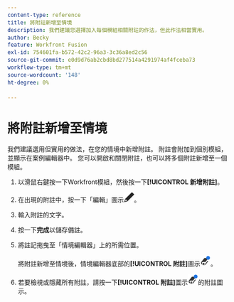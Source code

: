 ```yaml
---
content-type: reference
title: 將附註新增至情境
description: 我們建議您選擇加入每個模組相關附註的作法，但此作法相當實用。
author: Becky
feature: Workfront Fusion
exl-id: 754601fa-b572-42c2-96a3-3c36a8ed2c56
source-git-commit: e0d9d76ab2cbd8bd277514a4291974af4fceba73
workflow-type: tm+mt
source-wordcount: '148'
ht-degree: 0%

---
```


# 將附註新增至情境

我們建議選用但實用的做法，在您的情境中新增附註。 附註會附加到個別模組，並顯示在案例編輯器中。 您可以開啟和關閉附註，也可以將多個附註新增至一個模組。

1. 以滑鼠右鍵按一下Workfront模組，然後按一下&#x200B;**[!UICONTROL 新增附註]**。
1. 在出現的附註中，按一下「編輯」圖示![「編輯」圖示](assets/edit-note.png)。
1. 輸入附註的文字。
1. 按一下&#x200B;**完成**&#x200B;以儲存備註。
1. 將註記拖曳至「情境編輯器」上的所需位置。

   將附註新增至情境後，情境編輯器底部的&#x200B;**[!UICONTROL 附註]**&#x200B;圖示![附註圖示上會顯示一個藍點](assets/notes-icon-w-dot.png)。

1. 若要檢視或隱藏所有附註，請按一下&#x200B;**[!UICONTROL 附註]**&#x200B;圖示![附有點](assets/notes-icon-w-dot.png)的附註圖示。

